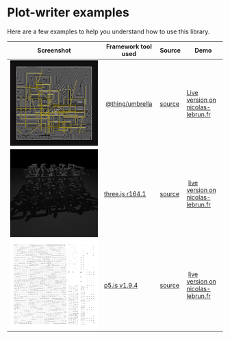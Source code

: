 # Plot-writer examples


Here are a few examples to help you understand how to use this library.

| Screenshot | Framework tool used | Source | Demo |
|---|---|---|---|
| ![letter offset](https://github.com/nclslbrn/plot-writer/blob/main/example/letter-offset.jpg) | [@thing/umbrella](https://github.com/thi-ng/umbrella/) | [source](https://github.com/nclslbrn/plot-writer/tree/main/example/letter-offset) | [Live version on nicolas-lebrun.fr](https://forsaken-ideas.nicolas-lebrun.fr/sketch/letter-offset/index.html) |
| ![letter to geometry](https://github.com/nclslbrn/plot-writer/blob/main/example/letter-to-geometry.jpg) | [three.js r164.1](https://github.com/mrdoob/three.js) | [source](https://github.com/nclslbrn/plot-writer/tree/main/example/letter-to-geometry) | [live version on nicolas-lebrun.fr](https://forsaken-ideas.nicolas-lebrun.fr/sketch/letter-to-geometry) |
| ![letter in grid](https://github.com/nclslbrn/plot-writer/blob/main/example/letter-in-grid.jpg) | [p5.js v1.9.4](https://github.com/processing/p5.js) | [source](https://github.com/nclslbrn/plot-writer/tree/main/example/letter-in-grid) | [live version on nicolas-lebrun.fr](https://forsaken-ideas.nicolas-lebrun.fr/sketch/letter-in-grid) | 

